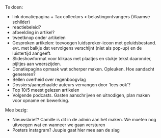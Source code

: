 Te doen:

- link donatiepagina + Tax collectors > belastingontvangers (Vlaamse schilder)
- reactiebeleid?
- afbeelding in artikel?
- tweetknop onder artikelen
- ﻿Gesproken artikelen: toevoegen luidspreker-icoon met geluidsbestand. evt. met balkje dat vervolgens verschijnt (niet als pop-up) en de luistertijd aangeeft.
- Slideshowformat voor klikaas met plaatjes en stukje tekst daaronder, pijltjes aan weerszijden.
- Donatiepagina opmaak wat scherper maken. Opleuken. Hoe aandacht genereren?
- Bellen overheid over regenboogvlag
- Dossiers/aangehaalde auteurs vervangen door 'lees ook'?
- Top 10/5 meest gelezen artikelen
- Volgende podcasts. Gasten aanschrijven en uitnodigen, plan maken voor opname en bewerking.

Mee bezig:

- Nieuwsbrief? Camille is dit in de admin aan het maken. We moeten nog uitvoegen wat en wanneer we gaan versturen
- Posters instagram? Juupie gaat hier mee aan de slag
